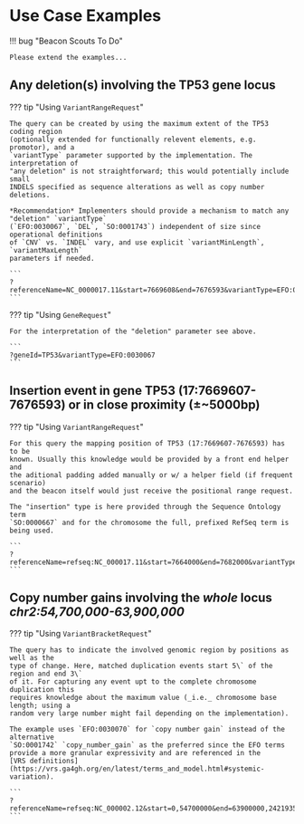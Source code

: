 # Use Case Examples

<!--
TODO:
* more examples
* GET vs. POST examples
-->

!!! bug "Beacon Scouts To Do"

	Please extend the examples...


## Any deletion(s) involving the TP53 gene locus

??? tip "Using `VariantRangeRequest`"

	The query can be created by using the maximum extent of the TP53 coding region
	(optionally extended for functionally relevent elements, e.g. promotor), and a
	`variantType` parameter supported by the implementation. The interpretation of
	"any deletion" is not straightforward; this would potentially include small
	INDELS specified as sequence alterations as well as copy number deletions.

	*Recommendation* Implementers should provide a mechanism to match any "deletion" `variantType`
	(`EFO:0030067`, `DEL`, `SO:0001743`) independent of size since operational definitions
	of `CNV` vs. `INDEL` vary, and use explicit `variantMinLength`, `variantMaxLength`
	parameters if needed.

	```
	?referenceName=NC_0000017.11&start=7669608&end=7676593&variantType=EFO:0030067
	```

??? tip "Using `GeneRequest`"

	For the interpretation of the "deletion" parameter see above.

	```
	?geneId=TP53&variantType=EFO:0030067
	```


## Insertion event in gene TP53 (17:7669607-7676593) or in close proximity (±~5000bp)

??? tip "Using `VariantRangeRequest`"

	For this query the mapping position of TP53 (17:7669607-7676593) has to be
	known. Usually this knowledge would be provided by a front end helper and
	the aditional padding added manually or w/ a helper field (if frequent scenario)
	and the beacon itself would just receive the positional range request.

	The "insertion" type is here provided through the Sequence Ontology term
	`SO:0000667` and for the chromosome the full, prefixed RefSeq term is being used.

	```
	?referenceName=refseq:NC_000017.11&start=7664000&end=7682000&variantType=SO:0000667
	```

## Copy number gains involving the _whole_ locus _chr2:54,700,000-63,900,000_

??? tip "Using `VariantBracketRequest`"

	The query has to indicate the involved genomic region by positions as well as the
	type of change. Here, matched duplication events start 5\` of the region and end 3\`
	of it. For capturing any event upt to the complete chromosome duplication this
	requires knowledge about the maximum value (_i.e._ chromosome base length; using a
	random very large number might fail depending on the implementation).

	The example uses `EFO:0030070` for `copy number gain` instead of the alternative
	`SO:0001742` `copy_number_gain` as the preferred since the EFO terms
	provide a more granular expressivity and are referenced in the
	[VRS definitions](https://vrs.ga4gh.org/en/latest/terms_and_model.html#systemic-variation).

	```
	?referenceName=refseq:NC_000002.12&start=0,54700000&end=63900000,242193529&variantType=SO:0001742
	```


